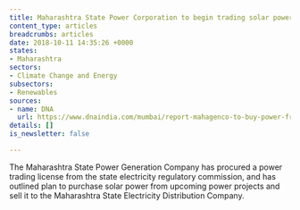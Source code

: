 ```yaml
---
title: Maharashtra State Power Corporation to begin trading solar power
content_type: articles
breadcrumbs: articles
date: 2018-10-11 14:35:26 +0000
states:
- Maharashtra
sectors:
- Climate Change and Energy
subsectors:
- Renewables
sources:
- name: DNA
  url: https://www.dnaindia.com/mumbai/report-mahagenco-to-buy-power-from-solar-plants-2671351
details: []
is_newsletter: false

---
```

The Maharashtra State Power Generation Company has procured a power trading license from the state electricity regulatory commission, and has outlined plan to purchase solar power from upcoming power projects and sell it to the Maharashtra State Electricity Distribution Company.     
